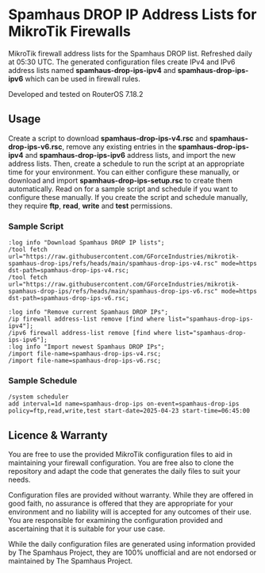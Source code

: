 # Spamhaus DROP IP Address Lists for MikroTik Firewalls

MikroTik firewall address lists for the Spamhaus DROP list. Refreshed daily at 05:30 UTC. The generated configuration files create IPv4 and IPv6 address lists named **spamhaus-drop-ips-ipv4** and **spamhaus-drop-ips-ipv6** which can be used in firewall rules.

Developed and tested on RouterOS 7.18.2

## Usage

Create a script to download **spamhaus-drop-ips-v4.rsc** and **spamhaus-drop-ips-v6.rsc**, remove any existing entries in the **spamhaus-drop-ips-ipv4** and **spamhaus-drop-ips-ipv6** address lists, and import the new address lists. Then, create a schedule to run the script at an appropriate time for your environment. You can either configure these manually, or download and import **spamhaus-drop-ips-setup.rsc** to create them automatically. Read on for a sample script and schedule if you want to configure these manually. If you create the script and schedule manually, they require **ftp**, **read**, **write** and **test** permissions.

### Sample Script

```
:log info "Download Spamhaus DROP IP lists";
/tool fetch url="https://raw.githubusercontent.com/GForceIndustries/mikrotik-spamhaus-drop-ips/refs/heads/main/spamhaus-drop-ips-v4.rsc" mode=https dst-path=spamhaus-drop-ips-v4.rsc;
/tool fetch url="https://raw.githubusercontent.com/GForceIndustries/mikrotik-spamhaus-drop-ips/refs/heads/main/spamhaus-drop-ips-v6.rsc" mode=https dst-path=spamhaus-drop-ips-v6.rsc;

:log info "Remove current Spamhaus DROP IPs";
/ip firewall address-list remove [find where list="spamhaus-drop-ips-ipv4"];
/ipv6 firewall address-list remove [find where list="spamhaus-drop-ips-ipv6"];
:log info "Import newest Spamhaus DROP IPs";
/import file-name=spamhaus-drop-ips-v4.rsc;
/import file-name=spamhaus-drop-ips-v6.rsc;
```

### Sample Schedule

```
/system scheduler
add interval=1d name=spamhaus-drop-ips on-event=spamhaus-drop-ips policy=ftp,read,write,test start-date=2025-04-23 start-time=06:45:00
```

## Licence & Warranty

You are free to use the provided MikroTik configuration files to aid in maintaining your firewall configuration. You are free also to clone the repository and adapt the code that generates the daily files to suit your needs.

Configuration files are provided without warranty. While they are offered in good faith, no assurance is offered that they are appropriate for your environment and no liability will is accepted for any outcomes of their use. You are responsible for examining the configuration provided and ascertaining that it is suitable for your use case.

While the daily configuration files are generated using information provided by The Spamhaus Project, they are 100% unofficial and are not endorsed or maintained by The Spamhaus Project.
